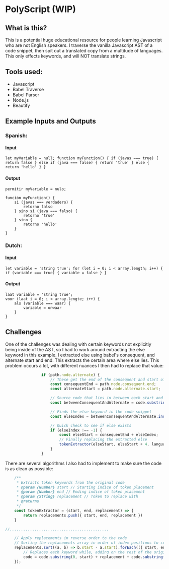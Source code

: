 # PolyScript (WIP)

## What is this?
This is a potential huge educational resource for people learning Javascript who are not English speakers. I traverse the vanilla Javascript AST of a code snippet, then spit out a translated copy from a multitude of languages. This only effects keywords, and will NOT translate strings.

## Tools used:
* Javascript
* Babel Traverse
* Babel Parser
* Node.js
* Beautify

## Example Inputs and Outputs
### Spanish:
#### Input
```
let myVariable = null; function myFunction() { if (javas === true) { return false } else if (java === false) { return 'true' } else { return 'hello' } }
```
#### Output
```
permitir myVariable = nulo;

función myFunction() {
    si (javas === verdadero) {
        retorno falso
    } sino si (java === falso) {
        retorno 'true'
    } sino {
        retorno 'hello'
    }
}
```

### Dutch:
#### Input
```
let variable = 'string true'; for (let i = 0; i < array.length; i++) { if (variable === true) { variable = false } }
```

#### Output
```
laat variable = 'string true';
voor (laat i = 0; i < array.lengte; i++) {
    als (variable === waar) {
        variable = onwaar
    }
}
```

## Challenges
One of the challenges was dealing with certain keywords not explicitly being inside of the AST, so I had to work around extracting the else keyword in this example. I extracted else using babel's consequent, and alternate start and end. This extracts the certain area where else lies. This problem occurs a lot, with different nuances I then had to replace that value:
```js
                if (path.node.alternate) {
                    // These get the end of the consequent and start of alternate. This achieves the else guaranteed in between these statements
                    const consequentEnd = path.node.consequent.end;
                    const alternateStart = path.node.alternate.start;

                    // Source code that lies in between each start and end
                    const betweenConsequentAndAlternate = code.substring(consequentEnd, alternateStart);

                    // Finds the else keyword in the code snippet
                    const elseIndex = betweenConsequentAndAlternate.indexOf('else');

                    // Quick check to see if else exists
                    if (elseIndex !== -1) {
                        const elseStart = consequentEnd + elseIndex;
                        // Finally replacing the extracted else
                        tokenExtractor(elseStart, elseStart + 4, languageMap.else)
                    }
                }
```

There are several algorithms I also had to implement to make sure the code is as clean as possible:
```js
    /**
     * Extracts token keywords from the original code
     * @param {Number} start // Starting indice of token placement
     * @param {Number} end // Ending indice of token placement
     * @param {String} replacement // Token to replace with
     * @returns 
     */
    const tokenExtractor = (start, end, replacement) => {
        return replacements.push({ start, end, replacement })
    }

//............................................

    // Apply replacements in reverse order to the code
    // Sorting the replacements array in order of index positions to counteract issues 
    replacements.sort((a, b) => b.start - a.start).forEach(({ start, end, replacement }) => {
        // Replaces each keyword while, adding on the rest of the original code string
        code = code.substring(0, start) + replacement + code.substring(end);
    });
```

